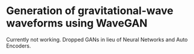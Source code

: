 # Generation of gravitational-wave waveforms using WaveGAN

Currently not working.
Dropped GANs in lieu of Neural Networks and Auto Encoders.
